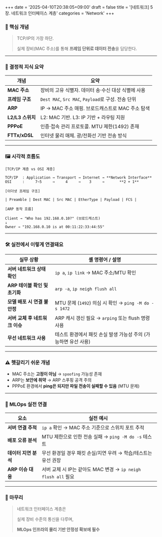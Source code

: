 +++
date = '2025-04-10T20:38:05+09:00'
draft = false
title = '[네트워크] 5장. 네트워크 인터페이스 계층'
categories = 'Network'
+++

### 📌 핵심 개념

> TCP/IP의 가장 하단.
> 
> 
> 실제 장비(MAC 주소)를 통해 **프레임 단위로 데이터 전송**을 담당한다.
> 

---

### 🧠 결정적 지식 요약

| 개념 | 요약 |
| --- | --- |
| **MAC 주소** | 장비의 고유 식별자. 데이터 송·수신 대상 식별에 사용 |
| **프레임 구조** | `Dest MAC`, `Src MAC`, `Payload`로 구성. 전송 단위 |
| **ARP** | IP → MAC 주소 매핑. 브로드캐스트로 MAC 주소 탐색 |
| **L2/L3 스위치** | L2: MAC 기반. L3: IP 기반 + 라우팅 지원 |
| **PPPoE** | 인증·접속 관리 프로토콜. MTU 제한(1492) 존재 |
| **FTTx/xDSL** | 인터넷 물리 매체. 광/전화선 기반 전송 방식 |

---

### 🖼️ 시각적 흐름도

```
[TCP/IP 계층 vs OSI 계층]

TCP/IP  : Application → Transport → Internet → **Network Interface**
OSI     :     7~5     →     4     →    3     →       **2 + 1**

[이더넷 프레임 구조]

| Preamble | Dest MAC | Src MAC | EtherType | Payload | FCS |

[ARP 동작 흐름]

Client → "Who has 192.168.0.10?" (브로드캐스트)
↓
Owner → "192.168.0.10 is at 00:11:22:33:44:55"
```

---

### 🛠️ 실전에서 이렇게 연결돼요

| 실무 상황 | 셸 명령어 / 설명 |
| --- | --- |
| **서버 네트워크 상태 확인** | `ip a`, `ip link` → MAC 주소/MTU 확인 |
| **ARP 테이블 확인 및 초기화** | `arp -a`, `ip neigh flush all` |
| **모델 배포 시 연결 불안정** | MTU 문제 (`1492`) 의심 시 확인 → `ping -M do -s 1472` |
| **서버 교체 후 네트워크 이슈** | ARP 캐시 갱신 필요 → `arping` 또는 flush 명령 사용 |
| **무선 네트워크 사용** | 테스트 환경에서 패킷 손실 발생 가능성 주의 (가능하면 유선 사용) |

---

### ⚠️ 헷갈리기 쉬운 개념

- MAC 주소는 **고정이 아님** → `spoofing` 가능성 존재
- ARP는 **보안에 취약** → ARP 스푸핑 공격 주의
- PPPoE 환경에서 **ping은 되지만 파일 전송이 실패할 수 있음** (MTU 문제)

---

### 🔧 MLOps 실전 연결

| 요소 | 실전 예시 |
| --- | --- |
| **서버 연결 추적** | `ip a` 확인 → MAC 주소 기준으로 스위치 포트 추적 |
| **배포 오류 분석** | MTU 제한으로 인한 전송 실패 → `ping -M do -s` 테스트 |
| **데이터 지연 분석** | 무선 환경일 경우 패킷 손실/지연 우려 → 학습/테스트는 유선 권장 |
| **ARP 이슈 대응** | 서버 교체 시 IP는 같아도 MAC 변경 → `ip neigh flush all` 필요 |

---

### 🏁 마무리

> 네트워크 인터페이스 계층은
> 
> 
> 실제 장비 수준의 통신을 다루며,
> 
> **MLOps 인프라의 물리 기반 안정성 확보에 필수**
>
